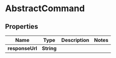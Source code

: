 # AbstractCommand

## Properties
Name | Type | Description | Notes
------------ | ------------- | ------------- | -------------
**responseUrl** | **String** |  | 
